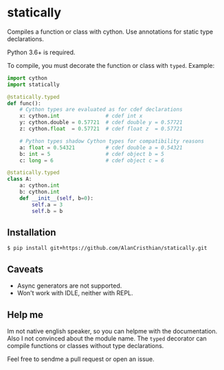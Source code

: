 # statically

Compiles a function or class with cython. Use annotations for static type
declarations.

Python 3.6+ is required.

To compile, you must decorate the function or class with `typed`. Example:

```python
import cython
import statically

@statically.typed
def func():
    # Cython types are evaluated as for cdef declarations
    x: cython.int               # cdef int x
    y: cython.double = 0.57721  # cdef double y = 0.57721
    z: cython.float  = 0.57721  # cdef float z  = 0.57721

    # Python types shadow Cython types for compatibility reasons
    a: float = 0.54321          # cdef double a = 0.54321
    b: int = 5                  # cdef object b = 5
    c: long = 6                 # cdef object c = 6

@statically.typed
class A:
    a: cython.int
    b: cython.int
    def __init__(self, b=0):
        self.a = 3
        self.b = b
```

## Installation

```shell
$ pip install git+https://github.com/AlanCristhian/statically.git
```

## Caveats

- Async generators are not supported.
- Won't work with IDLE, neither with REPL.

## Help me

Im not native english speaker, so you can helpme with the documentation.
Also I not convinced about the module name. The `typed` decorator can
compile functions or classes without type declarations.

Feel free to sendme a pull request or open an issue.
